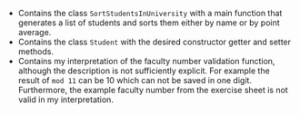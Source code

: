 - Contains the class `SortStudentsInUniversity` with a main function that generates a list of students and sorts them either by name or by point average.
- Contains the class `Student` with the desired constructor getter and setter methods.
- Contains my interpretation of the faculty number validation function, although the description is not sufficiently explicit.
For example the result of `mod 11` can be 10 which can not be saved in one digit. Furthermore, the example faculty number from the
exercise sheet is not valid in my interpretation.

